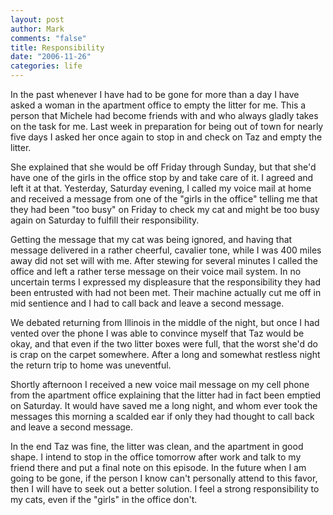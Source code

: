 ```yaml
--- 
layout: post
author: Mark
comments: "false"
title: Responsibility
date: "2006-11-26"
categories: life
---
```

In the past whenever I have had to be gone for more than a day I have asked a woman in the apartment office to empty the litter for me. This a person that Michele had become friends with and who always gladly takes on the task for me. Last week in preparation for being out of town for nearly five days I asked her once again to stop in and check on Taz and empty the litter.

She explained that she would be off Friday through Sunday, but that she'd have one of the girls in the office stop by and take care of it. I agreed and left it at that. Yesterday, Saturday evening, I called my voice mail at home and received a message from one of the "girls in the office" telling me that they had been "too busy" on Friday to check my cat and might be too busy again on Saturday to fulfill their responsibility.

Getting the message that my cat was being ignored, and having that message delivered in a rather cheerful, cavalier tone, while I was 400 miles away did not set will with me. After stewing for several minutes I called the office and left a rather terse message on their voice mail system. In no uncertain terms I expressed my displeasure that the responsibility they had been entrusted with had not been met. Their machine actually cut me off in mid sentience and I had to call back and leave a second message.

We debated returning from Illinois in the middle of the night, but once I had vented over the phone I was able to convince myself that Taz would be okay, and that even if the two litter boxes were full, that the worst she'd do is crap on the carpet somewhere. After a long and somewhat restless night the return trip to home was uneventful.

Shortly afternoon I received a new voice mail message on my cell phone from the apartment office explaining that the litter had in fact been emptied on Saturday. It would have saved me a long night, and whom ever took the messages this morning a scalded ear if only they had thought to call back and leave a second message.

In the end Taz was fine, the litter was clean, and the apartment in good shape. I intend to stop in the office tomorrow after work and talk to my friend there and put a final note on this episode. In the future when I am going to be gone, if the person I know can't personally attend to this favor, then I will have to seek out a better solution. I feel a strong responsibility to my cats, even if the "girls" in the office don't.
